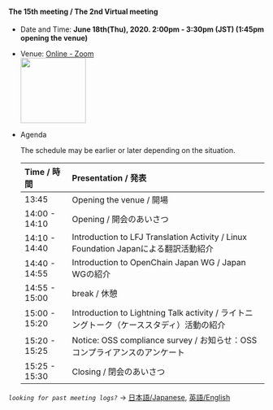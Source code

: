 #### The 15th meeting / The 2nd Virtual meeting
- Date and Time: **June 18th(Thu), 2020. 2:00pm - 3:30pm (JST) (1:45pm opening the venue)**  
- Venue: [Online - Zoom](https://socionext.zoom.us/j/99975267803?pwd=R0xzc3VnR1ZyMWpySnZpTDFsNFpUZz09)  
   <img src="https://github.com/OpenChain-Project/OpenChain-JWG/raw/master/Meeting-Materials/All-Member-Meeting/20200618/qr-zoom-20200618.png" width="128px">  

- Agenda  

   The schedule may be earlier or later depending on the situation.  
   
   | Time / 時間 | Presentation / 発表 |  
   |:--|:--|  
   | 13:45 | Opening the venue / 開場 |  
   | 14:00 - 14:10 | Opening / 開会のあいさつ |  
   | 14:10 - 14:40 | Introduction to LFJ Translation Activity / Linux Foundation Japanによる翻訳活動紹介 |  
   | 14:40 - 14:55 | Introduction to OpenChain Japan WG / Japan WGの紹介 |  
   | 14:55 - 15:00 | break / 休憩 |  
   | 15:00 - 15:20 | Introduction to Lightning Talk activity / ライトニングトーク（ケーススタディ）活動の紹介 |  
   | 15:20 - 15:25 | Notice: OSS compliance survey / お知らせ：OSSコンプライアンスのアンケート |  
   | 15:25 - 15:30 | Closing / 閉会のあいさつ |  

*`looking for past meeting logs?`* → [日本語/Japanese](https://openchain-project.github.io/OpenChain-JWG/meeting-minutes.html), [英語/English](https://openchain-project.github.io/OpenChain-JWG/meeting-minutes_en.html)  
